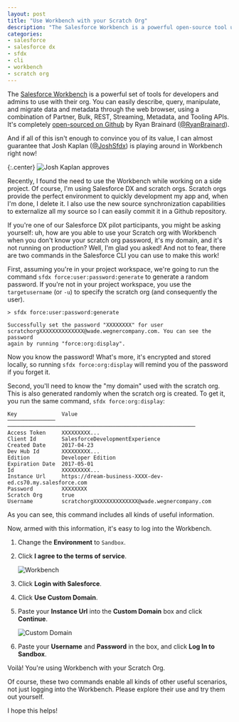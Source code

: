 ```yaml
---
layout: post
title: "Use Workbench with your Scratch Org"
description: "The Salesforce Workbench is a powerful open-source tool used by both admins and developers. But how can you use it with your Salesforce DX scratch org? In this post I'll explain how to use the Salesforce CLI and two powerful commands to make it possible!"
categories: 
- salesforce
- salesforce dx
- sfdx
- cli
- workbench
- scratch org
---
```


The [Salesforce Workbench](https://workbench.developerforce.com) is a powerful set of tools for developers and admins to use with their org. You can easily describe, query, manipulate, and migrate data and metadata through the web browser, using a combination of Partner, Bulk, REST, Streaming, Metadata, and Tooling APIs. It's completely [open-sourced on Github](https://github.com/ryanbrainard/forceworkbench) by Ryan Brainard ([@RyanBrainard](https://twitter.com/ryanbrainard)).

And if all of this isn't enough to convince you of its value, I can almost guarantee that Josh Kaplan ([@JoshSfdx](https://twitter.com/joshsfdc)) is playing around in Workbench right now!

{:.center}
![Josh Kaplan approves](https://cloud.githubusercontent.com/assets/746259/25318133/f82383cc-283c-11e7-9887-26c89e9ce32a.jpeg)

Recently, I found the need to use the Workbench while working on a side project. Of course, I'm using Salesforce DX and scratch orgs. Scratch orgs provide the perfect environment to quickly development my app and, when I'm done, I delete it. I also use the new source synchronization capabilities to externalize all my source so I can easily commit it in a Github repository.

If you're one of our Salesforce DX pilot participants, you might be asking yourself: uh, how are you able to use your Scratch org with Workbench when you don't know your scratch org password, it's my domain, and it's not running on production? Well, I'm glad you asked! And not to fear, there are two commands in the Salesforce CLI you can use to make this work!

First, assuming you're in your project workspace, we're going to run the command `sfdx force:user:password:generate` to generate a random password. If you're not in your project workspace, you use the `targetusername` (or `-u`) to specify the scratch org (and consequently the user).

```
> sfdx force:user:password:generate

Successfully set the password "XXXXXXXX" for user 
scratchorgXXXXXXXXXXXXXX@wade.wegnercompany.com. You can see the password
again by running "force:org:display".
```

Now you know the password! What's more, it's encrypted and stored locally, so running `sfdx force:org:display` will remind you of the password if you forget it.

Second, you'll need to know the "my domain" used with the scratch org. This is also generated randomly when the scratch org is created. To get it, you run the same command, `sfdx force:org:display`:

```
Key              Value
───────────────  ───────────────────────────────────────────────────────────
Access Token     XXXXXXXXX...
Client Id        SalesforceDevelopmentExperience
Created Date     2017-04-23
Dev Hub Id       XXXXXXXXX...
Edition          Developer Edition
Expiration Date  2017-05-01
Id               XXXXXXXXX...
Instance Url     https://dream-business-XXXX-dev-ed.cs70.my.salesforce.com
Password         XXXXXXXX
Scratch Org      true
Username         scratchorgXXXXXXXXXXXXXX@wade.wegnercompany.com
```

As you can see, this command includes all kinds of useful information.

Now, armed with this information, it's easy to log into the Workbench.

1. Change the **Environment** to `Sandbox`.

2. Click **I agree to the terms of service**.

    ![Workbench](https://cloud.githubusercontent.com/assets/746259/25318071/74bed640-283b-11e7-8021-a6a60fb13ae0.png)

3. Click **Login with Salesforce**.

4. Click **Use Custom Domain**.

5. Paste your **Instance Url** into the **Custom Domain** box and click **Continue**.

    ![Custom Domain](https://cloud.githubusercontent.com/assets/746259/25318084/d9dd2450-283b-11e7-8a12-501838b32dde.png)

6. Paste your **Username** and **Password** in the box, and click **Log In to Sandbox**.

Voilà! You're using Workbench with your Scratch Org.

Of course, these two commands enable all kinds of other useful scenarios, not just logging into the Workbench. Please explore their use and try them out yourself.

I hope this helps!